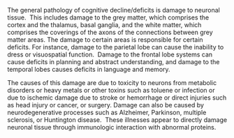 The general pathology of cognitive decline/deficits is damage to neuronal tissue.  This includes damage to the grey matter, which comprises the cortex and the thalamus, basal ganglia, and the white matter, which comprises the coverings of the axons of the connections between grey matter areas. The damage to certain areas is responsible for certain deficits. For instance, damage to the parietal lobe can cause the inability to dress or visuospatial function.  Damage to the frontal lobe systems can cause deficits in planning and abstract understanding, and damage to the temporal lobes causes deficits in language and memory.

The causes of this damage are due to toxicity to neurons from metabolic disorders or heavy metals or other toxins such as toluene or infection or due to ischemic damage due to stroke or hemorrhage or direct injuries such as head injury or cancer, or surgery. Damage can also be caused by neurodegenerative processes such as Alzheimer, Parkinson, multiple sclerosis, or Huntington disease.  These illnesses appear to directly damage neuronal tissue through immunologic interaction with abnormal proteins.